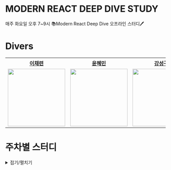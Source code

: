 # MODERN REACT DEEP DIVE STUDY
매주 화요일 오후 7~9시 📚Modern React Deep Dive 오프라인 스터디🖊️

# Divers

<div align="center">  
<table style="text-align:center;">
<tr>
<th style="text-align:center;"><a href="https://github.com/CHAERYEON-LEE">이채련</a></th>
<th style="text-align:center;"><a href="https://github.com/hyeii">윤혜민</a></th>
<th style="text-align:center;"><a href="https://github.com/L1m3Kun">강성구</a></th>
<th style="text-align:center;"><a href="https://github.com/">조아영</a></th>
</tr>
<tr>
    <td style="text-align:center;"><a href="https://github.com/CHAERYEON-LEE"><img width="180px" src="https://avatars.githubusercontent.com/u/89028068?v=4"/></a></td>
    <td style="text-align:center;"><a href="https://github.com/hyeii"><img width="180px" src="https://avatars.githubusercontent.com/u/122416887?v=4"/></a></td>
    <td style="text-align:center;"><a href="https://github.com/L1m3Kun"><img width="180px" src="https://avatars.githubusercontent.com/u/113879996?v=4""/></a></td>
    <td style="text-align:center;"><a href="https://github.com/AhYoungJo"><img width="180px" src="https://avatars.githubusercontent.com/u/125351416?v=4"/></a></td>
    
</tr>
</table>
</div>

# 주차별 스터디

<details markdwon="1">
<summary>접기/펼치기</summary>

## [1주차 자바스크립트](https://github.com/Modern-React-Deep-Diving/1st_study)

## [2주차 리액트 핵심](https://github.com/Modern-React-Deep-Diving/2nd_study)

## [3주차 리액트 훅](https://github.com/Modern-React-Deep-Diving/3rd_study)

## [4주차 서버 사이드 렌더링(SSR)](https://github.com/Modern-React-Deep-Diving/4th_study)

## [5주차 상태 관리 라이브러리](https://github.com/Modern-React-Deep-Diving/5th_study)

## [6주차 개발 도구 디버깅](https://github.com/Modern-React-Deep-Diving/6th_study)

## [7주차 크롬 개발자 도구를 활용한 애플리케이션 분석](https://github.com/Modern-React-Deep-Diving/7th_study)

## [8주차 좋은 리액트 코드 작성을 위한 환경 구축](https://github.com/Modern-React-Deep-Diving/8th_thudy)

## [9주차 모던 리액트 개발 도구로 개발 및 배포 환경 구축](https://github.com/Modern-React-Deep-Diving/9th_study)

## [10주차 리액트 17과 리액트 18의 차이](https://github.com/Modern-React-Deep-Diving/10th_study)

## [11주차 Next.js 13 & React 18](https://github.com/Modern-React-Deep-Diving/11th_study)

## [12주차 핵심 웹 지표](https://github.com/Modern-React-Deep-Diving/12th_study)

## [13주차 웹 페이지 성능 측정 방법](https://github.com/Modern-React-Deep-Diving/13th_study)

## [14주차 웹사이트 보안과 보안 이슈](https://github.com/Modern-React-Deep-Diving/14th_study)

## [15주차 마치며](https://github.com/Modern-React-Deep-Diving/15th_study)



</details>


